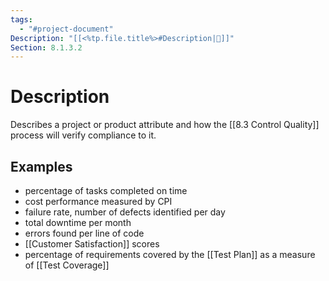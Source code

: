 ```yaml
---
tags:
  - "#project-document"
Description: "[[<%tp.file.title%>#Description|📝]]"
Section: 8.1.3.2
---
```

# Description
Describes a project or product attribute and how the [[8.3 Control Quality]] process will verify compliance to it.
## Examples
- percentage of tasks completed on time
- cost performance measured by CPI
- failure rate, number of defects identified per day
- total downtime per month
- errors found per line of code
- [[Customer Satisfaction]] scores
- percentage of requirements covered by the [[Test Plan]] as a measure of [[Test Coverage]]